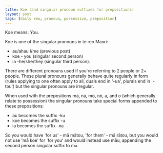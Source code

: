 ```yaml
---
title: Koe (and singular pronoun suffixes for prepositions)
layout: post
tags: [daily reo, pronoun, possessive, preposition]
---
```


Koe means: You.

Koe is one of the singular pronouns in te reo Māori:
- au/ahau I/me (previous post)
- koe - you (singular second person)
- ia -he/she/they (singular third person).

There are different pronouns used if you're referring to 2 people or 2+ people. These plural pronouns generally behave quite regularly in form (rules applying to one often apply to all, duals end in '-ua', plurals end in '-tou') but the singular pronouns are irregular.

When used with the prepositions mā, nā, mō, nō, a, and o (which generally relate to possession) the singular pronouns take special forms appended to these prepositions:
- au becomes the suffix -ku
- koe becomes the suffix -u
- ia becomes the suffix -na

So you would have 'for us' - mā mātou, 'for them' - mā rātou, but you would not use 'mā koe' for 'for you' and would instead use māu, appending the second person singular suffix to mā.
